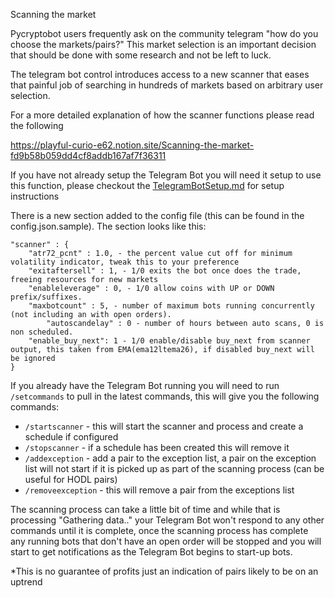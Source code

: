 Scanning the market

Pycryptobot users frequently ask on the community telegram "how do you choose the markets/pairs?" This market selection is an important decision that should be done with some research and not be left to luck.

The telegram bot control introduces access to a new scanner that eases that painful job of searching in hundreds of markets based on arbitrary user selection.

For a more detailed explanation of how the scanner functions please read the following

https://playful-curio-e62.notion.site/Scanning-the-market-fd9b58b059dd4cf8addb167af7f36311

If you have not already setup the Telegram Bot you will need it setup to use this function, please checkout the [TelegramBotSetup.md](TelegramBotSetup.md) for setup instructions

There is a new section added to the config file (this can be found in the config.json.sample).  The section looks like this:

```
"scanner" : {
	"atr72_pcnt" : 1.0, - the percent value cut off for minimum volatility indicator, tweak this to your preference
	"exitaftersell" : 1, - 1/0 exits the bot once does the trade, freeing resources for new markets
	"enableleverage" : 0, - 1/0 allow coins with UP or DOWN prefix/suffixes.
	"maxbotcount" : 5, - number of maximum bots running concurrently (not including an with open orders).
    	"autoscandelay" : 0 - number of hours between auto scans, 0 is non scheduled.
	"enable_buy_next": 1 - 1/0 enable/disable buy_next from scanner output, this taken from EMA(ema12ltema26), if disabled buy_next will be ignored
}
```

If you already have the Telegram Bot running you will need to run `/setcommands` to pull in the latest commands, this will give you the following commands:

- `/startscanner` - this will start the scanner and process and create a schedule if configured
- `/stopscanner` - if a schedule has been created this will remove it
- `/addexception` - add a pair to the exception list, a pair on the exception list will not start if it is picked up as part of the scanning process (can be useful for HODL pairs)
- `/removeexception` - this will remove a pair from the exceptions list

The scanning process can take a little bit of time and while that is processing "Gathering data.." your Telegram Bot won't respond to any other commands until it is complete, once the scanning process has complete any running bots that don't have an open order will be stopped and you will start to get notifications as the Telegram Bot begins to start-up bots.

*This is no guarantee of profits just an indication of pairs likely to be on an uptrend

